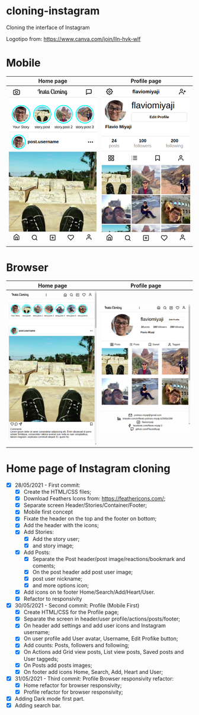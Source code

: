 # cloning-instagram
Cloning the interface of Instagram

Logotipo from: https://www.canva.com/join/lln-hvk-wlf

# Mobile
|Home page|Profile page|
|-|-|
|<img src="/assets/readme/images/01 - Home page.png" width="300">|<img src="/assets/readme/images/02 - Profile page.png" width="300">|

# Browser
|Home page|Profile page|
|-|-|
|<img src="/assets/readme/images/03 - Home page.png" width="500">|<img src="/assets/readme/images/04 - Profile page.png" width="500">|

# Home page of Instagram cloning
- [x] 28/05/2021 - First commit:
  - [x] Create the HTML/CSS files;
  - [x] Download Feathers Icons from: https://feathericons.com/;
  - [x] Separate screen Header/Stories/Container/Footer;
  - [x] Mobile first concept
  - [x] Fixate the header on the top and the footer on bottom;
  - [x] Add the header with the icons;
  - [x] Add Stories:
    - [x] Add the story user;
    - [x] and story image;
  - [x] Add Posts:
    - [x] Separate the Post header/post image/reactions/bookmark and coments;
    - [x] On the post header add post user image;
    - [x] post user nickname;
    - [x] and more options icon;
  - [x] Add icons on te footer Home/Search/Add/Heart/User.
  - [x] Refactor to responsivity
- [x] 30/05/2021 - Second commit: Profile (Mobile First)
  - [x] Create HTML/CSS for the Profile page;
  - [x] Separate the screen in header/user profile/actions/posts/footer;
  - [x] On header add settings and add user icons and Instagram username;
  - [x] On user profile add User avatar, Username, Edit Profike button;
  - [x] Add counts: Posts, followers and following;
  - [x] On Actions add Grid view posts, List view posts, Saved posts and User taggeds;
  - [x] On Posts add posts images;
  - [x] On footer add icons Home, Search, Add, Heart and User;
- [x] 31/05/2021 - Third commit: Profile Browser responsivity refactor:
  - [x] Home refactor for browser responsivity;
  - [x] Profile refactor for browser responsivity;
- [x] Adding Dark mode first part.
- [x] Adding search bar.
